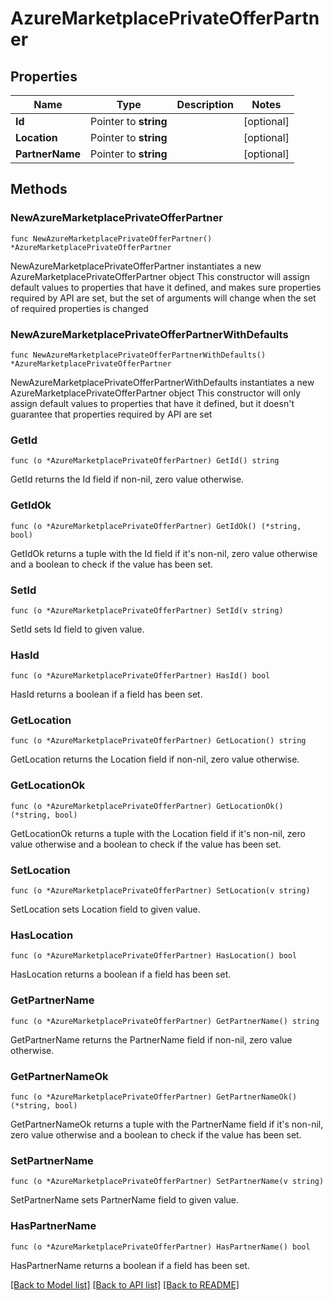 # AzureMarketplacePrivateOfferPartner

## Properties

Name | Type | Description | Notes
------------ | ------------- | ------------- | -------------
**Id** | Pointer to **string** |  | [optional] 
**Location** | Pointer to **string** |  | [optional] 
**PartnerName** | Pointer to **string** |  | [optional] 

## Methods

### NewAzureMarketplacePrivateOfferPartner

`func NewAzureMarketplacePrivateOfferPartner() *AzureMarketplacePrivateOfferPartner`

NewAzureMarketplacePrivateOfferPartner instantiates a new AzureMarketplacePrivateOfferPartner object
This constructor will assign default values to properties that have it defined,
and makes sure properties required by API are set, but the set of arguments
will change when the set of required properties is changed

### NewAzureMarketplacePrivateOfferPartnerWithDefaults

`func NewAzureMarketplacePrivateOfferPartnerWithDefaults() *AzureMarketplacePrivateOfferPartner`

NewAzureMarketplacePrivateOfferPartnerWithDefaults instantiates a new AzureMarketplacePrivateOfferPartner object
This constructor will only assign default values to properties that have it defined,
but it doesn't guarantee that properties required by API are set

### GetId

`func (o *AzureMarketplacePrivateOfferPartner) GetId() string`

GetId returns the Id field if non-nil, zero value otherwise.

### GetIdOk

`func (o *AzureMarketplacePrivateOfferPartner) GetIdOk() (*string, bool)`

GetIdOk returns a tuple with the Id field if it's non-nil, zero value otherwise
and a boolean to check if the value has been set.

### SetId

`func (o *AzureMarketplacePrivateOfferPartner) SetId(v string)`

SetId sets Id field to given value.

### HasId

`func (o *AzureMarketplacePrivateOfferPartner) HasId() bool`

HasId returns a boolean if a field has been set.

### GetLocation

`func (o *AzureMarketplacePrivateOfferPartner) GetLocation() string`

GetLocation returns the Location field if non-nil, zero value otherwise.

### GetLocationOk

`func (o *AzureMarketplacePrivateOfferPartner) GetLocationOk() (*string, bool)`

GetLocationOk returns a tuple with the Location field if it's non-nil, zero value otherwise
and a boolean to check if the value has been set.

### SetLocation

`func (o *AzureMarketplacePrivateOfferPartner) SetLocation(v string)`

SetLocation sets Location field to given value.

### HasLocation

`func (o *AzureMarketplacePrivateOfferPartner) HasLocation() bool`

HasLocation returns a boolean if a field has been set.

### GetPartnerName

`func (o *AzureMarketplacePrivateOfferPartner) GetPartnerName() string`

GetPartnerName returns the PartnerName field if non-nil, zero value otherwise.

### GetPartnerNameOk

`func (o *AzureMarketplacePrivateOfferPartner) GetPartnerNameOk() (*string, bool)`

GetPartnerNameOk returns a tuple with the PartnerName field if it's non-nil, zero value otherwise
and a boolean to check if the value has been set.

### SetPartnerName

`func (o *AzureMarketplacePrivateOfferPartner) SetPartnerName(v string)`

SetPartnerName sets PartnerName field to given value.

### HasPartnerName

`func (o *AzureMarketplacePrivateOfferPartner) HasPartnerName() bool`

HasPartnerName returns a boolean if a field has been set.


[[Back to Model list]](../README.md#documentation-for-models) [[Back to API list]](../README.md#documentation-for-api-endpoints) [[Back to README]](../README.md)


